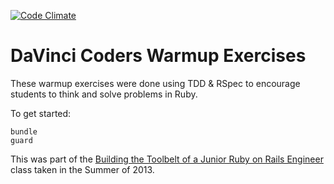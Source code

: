 [![Code Climate](https://codeclimate.com/repos/529690ff7e00a435960cb12b/badges/75c5571a933d37f34196/gpa.png)](https://codeclimate.com/repos/529690ff7e00a435960cb12b/feed)

DaVinci Coders Warmup Exercises
===============================

These warmup exercises were done using TDD & RSpec to encourage
students to think and solve problems in Ruby.


To get started:

    bundle
    guard

This was part of the [Building the Toolbelt of a Junior Ruby on Rails Engineer](http://davincicoders.com/building-the-toolbelt-of-a-junior-ruby-on-rails-developer/)
class taken in the Summer of 2013.
